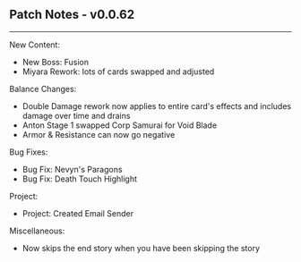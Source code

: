 ## Patch Notes - v0.0.62
----

New Content:
- New Boss: Fusion
- Miyara Rework: lots of cards swapped and adjusted

Balance Changes:
- Double Damage rework now applies to entire card's effects and includes damage over time and drains 
- Anton Stage 1 swapped Corp Samurai for Void Blade
- Armor & Resistance can now go negative

Bug Fixes:
- Bug Fix: Nevyn's Paragons
- Bug Fix: Death Touch Highlight

Project:
- Project: Created Email Sender

Miscellaneous:
- Now skips the end story when you have been skipping the story
